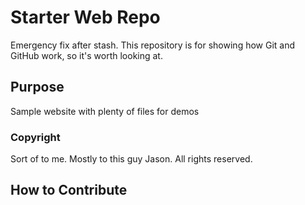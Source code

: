 # Starter Web Repo

Emergency fix after stash. This repository is for showing how Git and GitHub work, so it's worth looking at.

## Purpose

Sample website with plenty of files for demos

### Copyright

Sort of to me.  Mostly to this guy Jason.  All rights reserved.

## How to Contribute